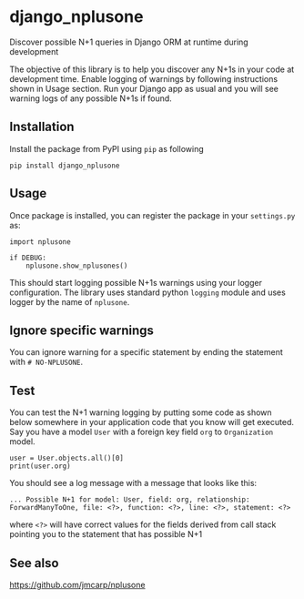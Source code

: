 # django_nplusone
Discover possible N+1 queries in Django ORM at runtime during development

The objective of this library is to help you discover any N+1s in your code at development time. Enable logging of 
warnings by following instructions shown in Usage section. Run your Django app as usual and you will see warning logs 
of any possible N+1s if found.

## Installation

Install the package from PyPI using `pip` as following

```
pip install django_nplusone
```

## Usage

Once package is installed, you can register the package in your `settings.py` as:

```
import nplusone

if DEBUG:
    nplusone.show_nplusones()

```

This should start logging possible N+1s warnings using your logger configuration. The library uses standard python 
`logging` module and uses logger by the name of `nplusone`.

## Ignore specific warnings

You can ignore warning for a specific statement by ending the statement with `# NO-NPLUSONE`.

## Test

You can test the N+1 warning logging by putting some code as shown below somewhere in your application code that you 
know will get executed. Say you have a model `User` with a foreign key field `org` to `Organization` model.

```
user = User.objects.all()[0]
print(user.org)
```

You should see a log message with a message that looks like this:

```
... Possible N+1 for model: User, field: org, relationship: ForwardManyToOne, file: <?>, function: <?>, line: <?>, statement: <?>
```

where `<?>` will have correct values for the fields derived from call stack pointing you to the statement that has
possible N+1

## See also
https://github.com/jmcarp/nplusone
